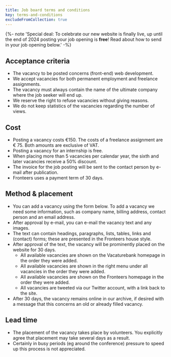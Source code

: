 ```yaml
---
title: Job board terms and conditions
key: terms-and-conditions
excludeFromCollection: true
---
```

{%- note 'Special deal: To celebrate our new website is finally live, up until the end of 2024 posting your job opening is <strong>free</strong>! Read about how to send in your job opening below.' -%}
 

## Acceptance criteria

-   The vacancy to be posted concerns (front-end) web development.
-   We accept vacancies for both permanent employment and freelance assignments.
-   The vacancy must always contain the name of the ultimate company where the job seeker will end up.
-   We reserve the right to refuse vacancies without giving reasons.
-   We do not keep statistics of the vacancies regarding the number of views.

## Cost

-   Posting a vacancy costs €150. The costs of a freelance assignment are € 75. Both amounts are exclusive of VAT.
-   Posting a vacancy for an internship is free. 
-   When placing more than 5 vacancies per calendar year, the sixth and later vacancies receive a 50% discount.
-   The invoice for the job posting will be sent to the contact person by e-mail after publication.
-   Fronteers uses a payment term of 30 days.

## Method & placement

-   You can add a vacancy using the form below. To add a vacancy we need some information, such as company name, billing address, contact person and an email address.
-   After approval by e-mail, you can e-mail the vacancy text and any images.
-   The text can contain headings, paragraphs, lists, tables, links and (contact) forms; these are presented in the Fronteers house style.
-   After approval of the text, the vacancy will be prominently placed on the website for 30 days.
    -   All available vacancies are shown on the Vacaturebank homepage in the order they were added.
    -   All available vacancies are shown in the right menu under all vacancies in the order they were added.
    -   All available vacancies are shown on the Fronteers homepage in the order they were added.
    -   All vacancies are tweeted via our Twitter account, with a link back to the site.
-   After 30 days, the vacancy remains online in our archive, if desired with a message that this concerns an old or already filled vacancy.

## Lead time

-   The placement of the vacancy takes place by volunteers. You explicitly agree that placement may take several days as a result.
-   Certainly in busy periods (eg around the conference) pressure to speed up this process is not appreciated.

